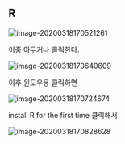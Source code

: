 ## R



![image-20200318170521261](C:\Users\student\AppData\Roaming\Typora\typora-user-images\image-20200318170521261.png)



이중 아무거나 클릭한다.

![image-20200318170640609](C:\Users\student\AppData\Roaming\Typora\typora-user-images\image-20200318170640609.png)





이후 윈도우용 클릭하면

![image-20200318170724674](C:\Users\student\AppData\Roaming\Typora\typora-user-images\image-20200318170724674.png)

install R for the first time 클릭해서

![image-20200318170828628](C:\Users\student\Desktop\til\수업\hadoop\image-20200318170828628.png)




